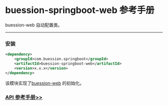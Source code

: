 # buession-springboot-web 参考手册


buession-web 自动配置类。


---

### 安装

```xml
<dependency>
    <groupId>com.buession.springboot</groupId>
    <artifactId>buession-springboot-web</artifactId>
    <version>x.x.x</version>
</dependency>
```


该模块实现了[buession-web](https://www.buession.com/manual/2.1/web/index.html) 的初始化。


### [API 参考手册>>](https://javadoc.io/static/com.buession.springboot/uession-springboot-web/2.1.0/)
